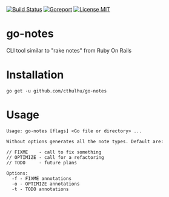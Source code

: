 [![Build Status](https://travis-ci.org/cthulhu/go-notes.svg?branch=master)](https://travis-ci.org/cthulhu/go-notes)  [![Goreport](https://goreportcard.com/badge/github.com/cthulhu/go-notes)](https://goreportcard.com/report/github.com/cthulhu/go-notes) [![License MIT](https://img.shields.io/badge/license-MIT-blue.svg)](https://raw.githubusercontent.com/cthulhu/go-notes/master/LICENSE)

# go-notes
CLI tool similar to "rake notes" from Ruby On Rails

# Installation

    go get -u github.com/cthulhu/go-notes

# Usage

    Usage: go-notes [flags] <Go file or directory> ...

    Without options generates all the note types. Default are:

    // FIXME    - call to fix something
    // OPTIMIZE - call for a refactoring
    // TODO     - future plans

    Options:
      -f - FIXME annotations
      -o - OPTIMIZE annotations
      -t - TODO annotations
